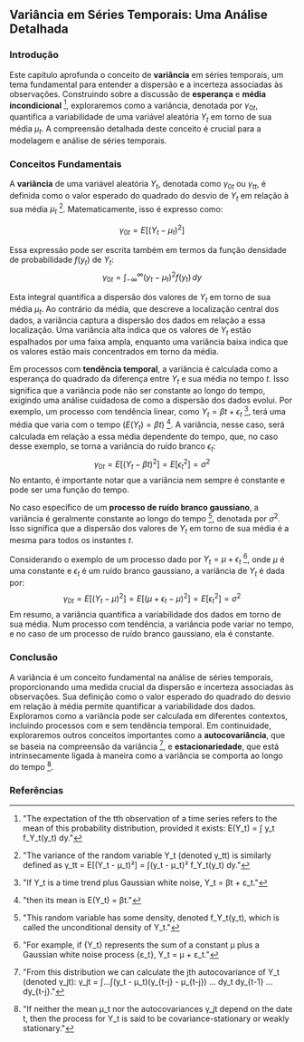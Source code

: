 ## Variância em Séries Temporais: Uma Análise Detalhada

### Introdução
Este capítulo aprofunda o conceito de **variância** em séries temporais, um tema fundamental para entender a dispersão e a incerteza associadas às observações. Construindo sobre a discussão de **esperança** e **média incondicional** [^3.1.3], exploraremos como a variância, denotada por $\gamma_{0t}$, quantifica a variabilidade de uma variável aleatória $Y_t$ em torno de sua média $\mu_t$. A compreensão detalhada deste conceito é crucial para a modelagem e análise de séries temporais.

### Conceitos Fundamentais
A **variância** de uma variável aleatória $Y_t$, denotada como $\gamma_{0t}$ ou $\gamma_{tt}$, é definida como o valor esperado do quadrado do desvio de $Y_t$ em relação à sua média $\mu_t$ [^3.1.9]. Matematicamente, isso é expresso como:

$$
\gamma_{0t} = E[(Y_t - \mu_t)^2]
$$

Essa expressão pode ser escrita também em termos da função densidade de probabilidade $f(y_t)$ de $Y_t$:
$$
\gamma_{0t} = \int_{-\infty}^{\infty} (y_t - \mu_t)^2 f(y_t) \, dy
$$

Esta integral quantifica a dispersão dos valores de $Y_t$ em torno de sua média $\mu_t$.  Ao contrário da média, que descreve a localização central dos dados, a variância captura a dispersão dos dados em relação a essa localização. Uma variância alta indica que os valores de $Y_t$ estão espalhados por uma faixa ampla, enquanto uma variância baixa indica que os valores estão mais concentrados em torno da média.

Em processos com **tendência temporal**, a variância é calculada como a esperança do quadrado da diferença entre $Y_t$ e sua média no tempo $t$.  Isso significa que a variância pode não ser constante ao longo do tempo, exigindo uma análise cuidadosa de como a dispersão dos dados evolui. Por exemplo, um processo com tendência linear, como $Y_t = \beta t + \epsilon_t$ [^3.1.7], terá uma média que varia com o tempo ($E(Y_t) = \beta t$) [^3.1.8]. A variância, nesse caso, será calculada em relação a essa média dependente do tempo, que, no caso desse exemplo, se torna a variância do ruído branco $\epsilon_t$:
$$
\gamma_{0t} = E[(Y_t - \beta t)^2] = E[\epsilon_t^2] = \sigma^2
$$
No entanto, é importante notar que a variância nem sempre é constante e pode ser uma função do tempo.

No caso específico de um **processo de ruído branco gaussiano**, a variância é geralmente constante ao longo do tempo [^3.1.2], denotada por $\sigma^2$. Isso significa que a dispersão dos valores de $Y_t$ em torno de sua média é a mesma para todos os instantes $t$.

Considerando o exemplo de um processo dado por $Y_t = \mu + \epsilon_t$ [^3.1.5], onde $\mu$ é uma constante e $\epsilon_t$ é um ruído branco gaussiano, a variância de $Y_t$ é dada por:
$$
\gamma_{0t} = E[(Y_t - \mu)^2] = E[(\mu + \epsilon_t - \mu)^2] = E[\epsilon_t^2] = \sigma^2
$$
Em resumo, a variância quantifica a variabilidade dos dados em torno de sua média. Num processo com tendência, a variância pode variar no tempo, e no caso de um processo de ruído branco gaussiano, ela é constante.

### Conclusão
A variância é um conceito fundamental na análise de séries temporais, proporcionando uma medida crucial da dispersão e incerteza associadas às observações. Sua definição como o valor esperado do quadrado do desvio em relação à média permite quantificar a variabilidade dos dados. Exploramos como a variância pode ser calculada em diferentes contextos, incluindo processos com e sem tendência temporal. Em continuidade, exploraremos outros conceitos importantes como a **autocovariância**, que se baseia na compreensão da variância [^3.1.10], e **estacionariedade**, que está intrinsecamente ligada à maneira como a variância se comporta ao longo do tempo [^3.1.11].

### Referências
[^3.1.3]: "The expectation of the tth observation of a time series refers to the mean of this probability distribution, provided it exists: E(Y_t) = ∫ y_t f_Y_t(y_t) dy."
[^3.1.9]: "The variance of the random variable Y_t (denoted γ_tt) is similarly defined as γ_tt = E[(Y_t - μ_t)²] = ∫(y_t - μ_t)² f_Y_t(y_t) dy."
[^3.1.5]: "For example, if {Y_t} represents the sum of a constant μ plus a Gaussian white noise process {ε_t}, Y_t = μ + ε_t."
[^3.1.7]: "If Y_t is a time trend plus Gaussian white noise, Y_t = βt + ε_t."
[^3.1.8]: "then its mean is E(Y_t) = βt."
[^3.1.2]: "This random variable has some density, denoted f_Y_t(y_t), which is called the unconditional density of Y_t."
[^3.1.10]: "From this distribution we can calculate the jth autocovariance of Y_t (denoted γ_jt): γ_jt = ∫...∫(y_t - μ_t)(y_{t-j} - μ_{t-j}) ... dy_t dy_{t-1} ... dy_{t-j}."
[^3.1.11]: "If neither the mean μ_t nor the autocovariances γ_jt depend on the date t, then the process for Y_t is said to be covariance-stationary or weakly stationary."
<!-- END -->
